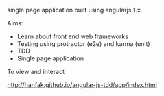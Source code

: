 single page application built using angularjs 1.x.

Aims:
  - Learn about front end web frameworks
  - Testing using protractor (e2e) and karma (unit)
  - TDD
  - Single page application

To view and  interact

http://hanfak.github.io/angular-js-tdd/app/index.html
